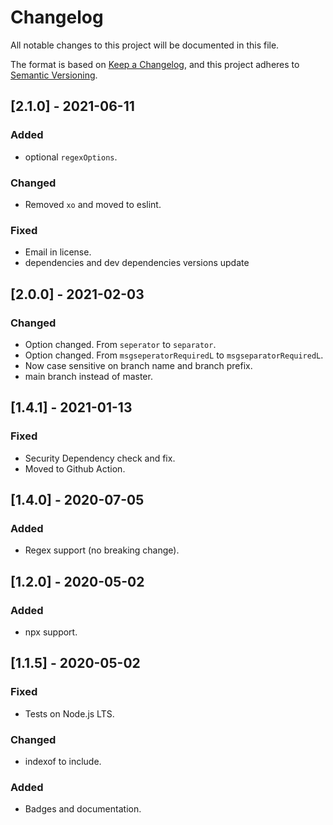 # Changelog
All notable changes to this project will be documented in this file.

The format is based on [Keep a Changelog](https://keepachangelog.com/en/1.0.0/),
and this project adheres to [Semantic Versioning](https://semver.org/spec/v2.0.0.html).

## [2.1.0] - 2021-06-11
### Added
- optional `regexOptions`.
### Changed
- Removed `xo` and moved to eslint.
### Fixed
- Email in license.
- dependencies and dev dependencies versions update

## [2.0.0] - 2021-02-03
### Changed
- Option changed. From `seperator` to `separator`.
- Option changed. From `msgseperatorRequiredL` to `msgseparatorRequiredL`.
- Now case sensitive on branch name and branch prefix.
- main branch instead of master.

## [1.4.1] - 2021-01-13
### Fixed
- Security Dependency check and fix.
- Moved to Github Action.

## [1.4.0] - 2020-07-05
### Added
- Regex support (no breaking change).

## [1.2.0] - 2020-05-02
### Added
- npx support.

## [1.1.5] - 2020-05-02
### Fixed
- Tests on Node.js LTS.
### Changed
- indexof to include.
### Added
- Badges and documentation.